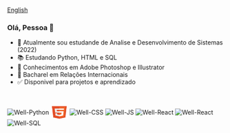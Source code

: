 [English](https://github.com/wellcouto/wellcouto/blob/main/README_EN.md)

### Olá, Pessoa 👋

- 🔭 Atualmente sou estudande de Analise e Desenvolvimento de Sistemas (2022)
- 📚 Estudando Python, HTML e SQL
- 🔎 Conhecimentos em Adobe Photoshop e Illustrator
- 📜 Bacharel em Relações Internacionais
- ✅ Disponivel para projetos e aprendizado

##
<div style="display: inline_block"><br>
  <img align="center" alt="Well-Python" height="30" width="40" 
       src="https://cdn.jsdelivr.net/gh/devicons/devicon/icons/python/python-original.svg" />
  <img align="center" alt="Well-HTML" height="30" width="40" 
       src="https://raw.githubusercontent.com/devicons/devicon/master/icons/html5/html5-original.svg">
  <img align="center" alt="Well-CSS" height="30" width="40"
       src= "https://cdn.jsdelivr.net/gh/devicons/devicon/icons/css3/css3-original.svg">
  <img align="center" alt="Well-JS" height="30" width="40"
       src= "https://cdn.jsdelivr.net/gh/devicons/devicon/icons/javascript/javascript-original.svg">
  <img align="center" alt="Well-React" height="30" width="40"
       src= "https://cdn.jsdelivr.net/gh/devicons/devicon/icons/react/react-original.svg">
   <img align="center" alt="Well-React" height="30" width="40"
       src= "https://cdn.jsdelivr.net/gh/devicons/devicon/icons/php/php-original.svg">
  <img align="center" alt="Well-SQL" height="30" width="40"
       src="https://custom-icon-badges.herokuapp.com/badge/SQL-025E8C.svg?logo=database&logoColor=white">
  
</div>

##

